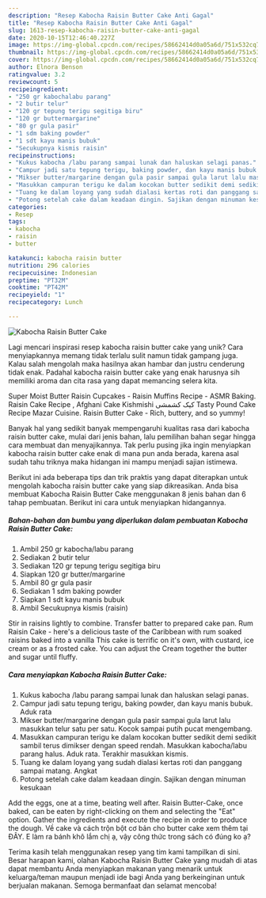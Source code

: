 ```yaml
---
description: "Resep Kabocha Raisin Butter Cake Anti Gagal"
title: "Resep Kabocha Raisin Butter Cake Anti Gagal"
slug: 1613-resep-kabocha-raisin-butter-cake-anti-gagal
date: 2020-10-15T12:46:40.227Z
image: https://img-global.cpcdn.com/recipes/58662414d0a05a6d/751x532cq70/kabocha-raisin-butter-cake-foto-resep-utama.jpg
thumbnail: https://img-global.cpcdn.com/recipes/58662414d0a05a6d/751x532cq70/kabocha-raisin-butter-cake-foto-resep-utama.jpg
cover: https://img-global.cpcdn.com/recipes/58662414d0a05a6d/751x532cq70/kabocha-raisin-butter-cake-foto-resep-utama.jpg
author: Elnora Benson
ratingvalue: 3.2
reviewcount: 5
recipeingredient:
- "250 gr kabochalabu parang"
- "2 butir telur"
- "120 gr tepung terigu segitiga biru"
- "120 gr buttermargarine"
- "80 gr gula pasir"
- "1 sdm baking powder"
- "1 sdt kayu manis bubuk"
- "Secukupnya kismis raisin"
recipeinstructions:
- "Kukus kabocha /labu parang sampai lunak dan haluskan selagi panas."
- "Campur jadi satu tepung terigu, baking powder, dan kayu manis bubuk. Aduk rata"
- "Mikser butter/margarine dengan gula pasir sampai gula larut lalu masukkan telur satu per satu. Kocok sampai putih pucat mengembang."
- "Masukkan campuran terigu ke dalam kocokan butter sedikit demi sedikit sambil terus dimikser dengan speed rendah. Masukkan kabocha/labu parang halus. Aduk rata. Terakhir masukkan kismis."
- "Tuang ke dalam loyang yang sudah dialasi kertas roti dan panggang sampai matang. Angkat"
- "Potong setelah cake dalam keadaan dingin. Sajikan dengan minuman kesukaan"
categories:
- Resep
tags:
- kabocha
- raisin
- butter

katakunci: kabocha raisin butter 
nutrition: 296 calories
recipecuisine: Indonesian
preptime: "PT32M"
cooktime: "PT42M"
recipeyield: "1"
recipecategory: Lunch

---
```



![Kabocha Raisin Butter Cake](https://img-global.cpcdn.com/recipes/58662414d0a05a6d/751x532cq70/kabocha-raisin-butter-cake-foto-resep-utama.jpg)

Lagi mencari inspirasi resep kabocha raisin butter cake yang unik? Cara menyiapkannya memang tidak terlalu sulit namun tidak gampang juga. Kalau salah mengolah maka hasilnya akan hambar dan justru cenderung tidak enak. Padahal kabocha raisin butter cake yang enak harusnya sih memiliki aroma dan cita rasa yang dapat memancing selera kita.

Super Moist Butter Raisin Cupcakes - Raisin Muffins Recipe - ASMR Baking. Raisin Cake Recipe , Afghani Cake Kishmishi کیک کشمشی Tasty Pound Cake Recipe Mazar Cuisine. Raisin Butter Cake - Rich, buttery, and so yummy!

Banyak hal yang sedikit banyak mempengaruhi kualitas rasa dari kabocha raisin butter cake, mulai dari jenis bahan, lalu pemilihan bahan segar hingga cara membuat dan menyajikannya. Tak perlu pusing jika ingin menyiapkan kabocha raisin butter cake enak di mana pun anda berada, karena asal sudah tahu triknya maka hidangan ini mampu menjadi sajian istimewa.


Berikut ini ada beberapa tips dan trik praktis yang dapat diterapkan untuk mengolah kabocha raisin butter cake yang siap dikreasikan. Anda bisa membuat Kabocha Raisin Butter Cake menggunakan 8 jenis bahan dan 6 tahap pembuatan. Berikut ini cara untuk menyiapkan hidangannya.

<!--inarticleads1-->

##### Bahan-bahan dan bumbu yang diperlukan dalam pembuatan Kabocha Raisin Butter Cake:

1. Ambil 250 gr kabocha/labu parang
1. Sediakan 2 butir telur
1. Sediakan 120 gr tepung terigu segitiga biru
1. Siapkan 120 gr butter/margarine
1. Ambil 80 gr gula pasir
1. Sediakan 1 sdm baking powder
1. Siapkan 1 sdt kayu manis bubuk
1. Ambil Secukupnya kismis (raisin)


Stir in raisins lightly to combine. Transfer batter to prepared cake pan. Rum Raisin Cake - here&#39;s a delicious taste of the Caribbean with rum soaked raisins baked into a vanilla This cake is terrific on it&#39;s own, with custard, ice cream or as a frosted cake. You can adjust the Cream together the butter and sugar until fluffy. 

<!--inarticleads2-->

##### Cara menyiapkan Kabocha Raisin Butter Cake:

1. Kukus kabocha /labu parang sampai lunak dan haluskan selagi panas.
1. Campur jadi satu tepung terigu, baking powder, dan kayu manis bubuk. Aduk rata
1. Mikser butter/margarine dengan gula pasir sampai gula larut lalu masukkan telur satu per satu. Kocok sampai putih pucat mengembang.
1. Masukkan campuran terigu ke dalam kocokan butter sedikit demi sedikit sambil terus dimikser dengan speed rendah. Masukkan kabocha/labu parang halus. Aduk rata. Terakhir masukkan kismis.
1. Tuang ke dalam loyang yang sudah dialasi kertas roti dan panggang sampai matang. Angkat
1. Potong setelah cake dalam keadaan dingin. Sajikan dengan minuman kesukaan


Add the eggs, one at a time, beating well after. Raisin Butter-Cake, once baked, can be eaten by right-clicking on them and selecting the &#34;Eat&#34; option. Gather the ingredients and execute the recipe in order to produce the dough. Về cake và cách trộn bột cơ bản cho butter cake xem thêm tại ĐÂY. E làm ra bánh khô lắm chị ạ, vậy công thức trong sách có đúng ko ạ? 

Terima kasih telah menggunakan resep yang tim kami tampilkan di sini. Besar harapan kami, olahan Kabocha Raisin Butter Cake yang mudah di atas dapat membantu Anda menyiapkan makanan yang menarik untuk keluarga/teman maupun menjadi ide bagi Anda yang berkeinginan untuk berjualan makanan. Semoga bermanfaat dan selamat mencoba!
